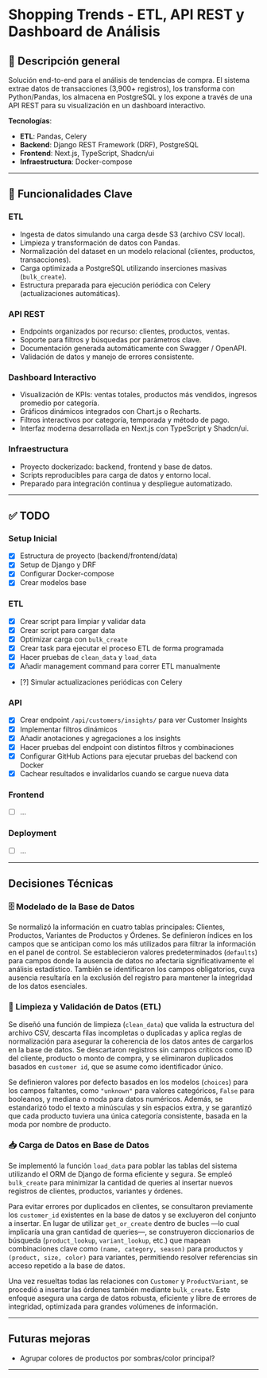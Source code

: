 # Shopping Trends - ETL, API REST y Dashboard de Análisis

## 📌 Descripción general

Solución end-to-end para el análisis de tendencias de compra. El sistema extrae datos de transacciones (3,900+ registros), los transforma con Python/Pandas, los almacena en PostgreSQL y los expone a través de una API REST para su visualización en un dashboard interactivo.

**Tecnologías**:
- **ETL**: Pandas, Celery
- **Backend**: Django REST Framework (DRF), PostgreSQL
- **Frontend**: Next.js, TypeScript, Shadcn/ui
- **Infraestructura**: Docker-compose

---

## 🚀 Funcionalidades Clave

### ETL
- Ingesta de datos simulando una carga desde S3 (archivo CSV local).
- Limpieza y transformación de datos con Pandas.
- Normalización del dataset en un modelo relacional (clientes, productos, transacciones).
- Carga optimizada a PostgreSQL utilizando inserciones masivas (`bulk_create`).
- Estructura preparada para ejecución periódica con Celery (actualizaciones automáticas).

### API REST
- Endpoints organizados por recurso: clientes, productos, ventas.
- Soporte para filtros y búsquedas por parámetros clave.
- Documentación generada automáticamente con Swagger / OpenAPI.
- Validación de datos y manejo de errores consistente.

### Dashboard Interactivo
- Visualización de KPIs: ventas totales, productos más vendidos, ingresos promedio por categoría.
- Gráficos dinámicos integrados con Chart.js o Recharts.
- Filtros interactivos por categoría, temporada y método de pago.
- Interfaz moderna desarrollada en Next.js con TypeScript y Shadcn/ui.

### Infraestructura
- Proyecto dockerizado: backend, frontend y base de datos.
- Scripts reproducibles para carga de datos y entorno local.
- Preparado para integración continua y despliegue automatizado.

---

## ✅ TODO

### **Setup Inicial**
- [X] Estructura de proyecto (backend/frontend/data)
- [X] Setup de Django y DRF
- [X] Configurar Docker-compose
- [X] Crear modelos base

### **ETL**
- [X] Crear script para limpiar y validar data
- [X] Crear script para cargar data
- [X] Optimizar carga con `bulk_create`
- [X] Crear task para ejecutar el proceso ETL de forma programada
- [X] Hacer pruebas de `clean_data` y `load_data`
- [X] Añadir management command para correr ETL manualmente
- [?] Simular actualizaciones periódicas con Celery

### **API**
- [X] Crear endpoint `/api/customers/insights/` para ver Customer Insights
- [X] Implementar filtros dinámicos
- [X] Añadir anotaciones y agregaciones a los insights
- [X] Hacer pruebas del endpoint con distintos filtros y combinaciones
- [X] Configurar GitHub Actions para ejecutar pruebas del backend con Docker
- [X] Cachear resultados e invalidarlos cuando se cargue nueva data

### **Frontend**
- [ ] ...

### **Deployment**
- [ ] ...

---

## Decisiones Técnicas

### 🗄️ Modelado de la Base de Datos

Se normalizó la información en cuatro tablas principales: Clientes, Productos, Variantes de Productos y Órdenes. Se definieron índices en los campos que se anticipan como los más utilizados para filtrar la información en el panel de control. Se establecieron valores predeterminados (`defaults`) para campos donde la ausencia de datos no afectaría significativamente el análisis estadístico. También se identificaron los campos obligatorios, cuya ausencia resultaría en la exclusión del registro para mantener la integridad de los datos esenciales.

### 🧼 Limpieza y Validación de Datos (ETL)

Se diseñó una función de limpieza (`clean_data`) que valida la estructura del archivo CSV, descarta filas incompletas o duplicadas y aplica reglas de normalización para asegurar la coherencia de los datos antes de cargarlos en la base de datos. Se descartaron registros sin campos críticos como ID del cliente, producto o monto de compra, y se eliminaron duplicados basados en `customer id`, que se asume como identificador único.

Se definieron valores por defecto basados en los modelos (`choices`) para los campos faltantes, como `"unknown"` para valores categóricos, `False` para booleanos, y mediana o moda para datos numéricos. Además, se estandarizó todo el texto a minúsculas y sin espacios extra, y se garantizó que cada producto tuviera una única categoría consistente, basada en la moda por nombre de producto.

### 📥 Carga de Datos en Base de Datos

Se implementó la función `load_data` para poblar las tablas del sistema utilizando el ORM de Django de forma eficiente y segura. Se empleó `bulk_create` para minimizar la cantidad de queries al insertar nuevos registros de clientes, productos, variantes y órdenes.

Para evitar errores por duplicados en clientes, se consultaron previamente los `customer_id` existentes en la base de datos y se excluyeron del conjunto a insertar. En lugar de utilizar `get_or_create` dentro de bucles —lo cual implicaría una gran cantidad de queries—, se construyeron diccionarios de búsqueda (`product_lookup`, `variant_lookup`, etc.) que mapean combinaciones clave como `(name, category, season)` para productos y `(product, size, color)` para variantes, permitiendo resolver referencias sin acceso repetido a la base de datos.

Una vez resueltas todas las relaciones con `Customer` y `ProductVariant`, se procedió a insertar las órdenes también mediante `bulk_create`. Este enfoque asegura una carga de datos robusta, eficiente y libre de errores de integridad, optimizada para grandes volúmenes de información.

---

## Futuras mejoras
- Agrupar colores de productos por sombras/color principal?

---
